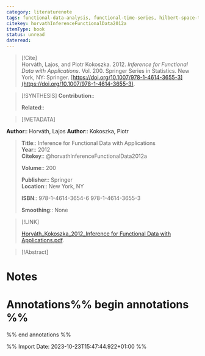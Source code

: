 ```yaml
---
category: literaturenote
tags: functional-data-analysis, functional-time-series, hilbert-space-theory
citekey: horvathInferenceFunctionalData2012a
itemType: book
status: unread  
dateread:  
---
```


> [!Cite]  
> Horváth, Lajos, and Piotr Kokoszka. 2012. _Inference for Functional Data with Applications_. Vol. 200. Springer Series in Statistics. New York, NY: Springer. [https://doi.org/10.1007/978-1-4614-3655-3](https://doi.org/10.1007/978-1-4614-3655-3).

> [!SYNTHESIS] 
>**Contribution**::
>
>**Related**:: 
>

> [!METADATA]  
>
**Author**:: Horváth, Lajos
**Author**:: Kokoszka, Piotr<br>
> **Title**:: Inference for Functional Data with Applications    
> **Year**:: 2012     
> **Citekey**:: @horvathInferenceFunctionalData2012a    
>    
>**Volume**:: 200    
>     
>    
>**Publisher**:: Springer    
>**Location**:: New York, NY     
>    
>    
>**ISBN**:: 978-1-4614-3654-6 978-1-4614-3655-3
>
>**Smoothing**:: None

> [!LINK] 
>
> [Horváth_Kokoszka_2012_Inference for Functional Data with Applications.pdf](file:///Users/steven/Library/CloudStorage/GoogleDrive-steven.golovkine@ul.ie/My%20Drive/bibliography/Springer/2012/Horváth_Kokoszka_2012_Inference%20for%20Functional%20Data%20with%20Applications.pdf).

>[!Abstract]
>>


# Notes<br>
# Annotations%% begin annotations %%  
 
  
%% end annotations %%

%% Import Date: 2023-10-23T15:47:44.922+01:00 %%
